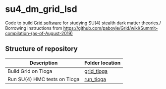 # su4_dm_grid_lsd
Code to build [Grid software](https://github.com/paboyle/Grid) for studying SU(4) stealth dark matter theories./
Borrowing instructions from https://github.com/paboyle/Grid/wiki/Summit-compilation-(as-of-August-2019) 

## Structure of repository
| Description | Folder location |
| -- | -- |
| Build Grid on Tioga  | [grid_tioga](https://github.com/vmos1/su4_dm_grid_lsd/blob/main/grid_build/grid_tioga) | 
| Run SU(4) HMC tests on Tioga  | [run_tioga](https://github.com/vmos1/su4_dm_grid_lsd/tree/main/dm_tests/run_tioga) | 
